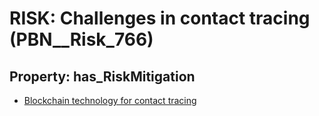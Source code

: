 # RISK: __Challenges in contact tracing__ (PBN__Risk_766)

## Property: has_RiskMitigation

* [Blockchain technology for contact tracing](PBN__RiskMitigation_1056)

